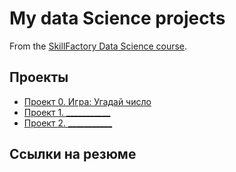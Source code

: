 # My data Science projects

From the [SkillFactory Data Science course](https://skillfactory.ru/data-scientist).

## Проекты

* [Проект 0. Игра: Угадай число](https://github.com/EvgeniyXO/DST--1020/project_0)
* [Проект 1. ___________](_______)
* [Проект 2. ___________](_______)

## Ссылки на резюме

 
